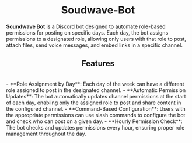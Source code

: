 <h1 align=center> Soudwave-Bot </h1>

**Soundwave Bot** is a Discord bot designed to automate role-based permissions for posting on specific days. Each day, the bot assigns permissions to a designated role, allowing only users with that role to post, attach files, send voice messages, and embed links in a specific channel.

##

<h2 align=center> Features </h2>
<br>
- **Role Assignment by Day**: Each day of the week can have a different role assigned to post in the designated channel.
- **Automatic Permission Updates**: The bot automatically updates channel permissions at the start of each day, enabling only the assigned role to post and share content in the configured channel.
- **Command-Based Configuration**: Users with the appropriate permissions can use slash commands to configure the bot and check who can post on a given day.
- **Hourly Permission Check**: The bot checks and updates permissions every hour, ensuring proper role management throughout the day.

